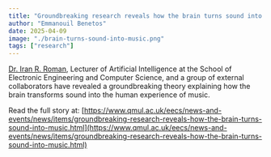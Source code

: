 ```yaml
---
title: "Groundbreaking research reveals how the brain turns sound into music"
author: "Emmanouil Benetos"
date: 2025-04-09
image: "./brain-turns-sound-into-music.png"
tags: ["research"]
---
```


[Dr. Iran R. Roman](https://www.seresearch.qmul.ac.uk/cmai/people/iroman/), Lecturer of Artificial Intelligence at the School of Electronic Engineering and Computer Science, and a group of external collaborators have revealed a groundbreaking theory explaining how the brain transforms sound into the human experience of music.

Read the full story at: [https://www.qmul.ac.uk/eecs/news-and-events/news/items/groundbreaking-research-reveals-how-the-brain-turns-sound-into-music.html](https://www.qmul.ac.uk/eecs/news-and-events/news/items/groundbreaking-research-reveals-how-the-brain-turns-sound-into-music.html)
